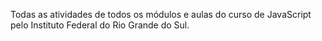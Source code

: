 Todas as atividades de todos os módulos e aulas do curso de JavaScript pelo Instituto Federal do Rio Grande do Sul.
